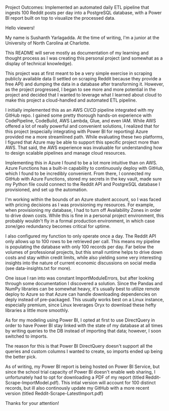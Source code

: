 Project Outcomes:
    Implemented an automated daily ETL pipeline that ingests 100 Reddit posts per day into a PostgreSQL database, with a Power BI report built on top to visualize the processed data.


Hello viewers!

My name is Sushanth Yarlagadda. At the time of writing, I'm a junior at the University of North Carolina at Charlotte.

This README will serve mostly as documentation of my learning and thought process as I was creating this personal project (and somewhat as a display of technical knowledge).

This project was at first meant to be a very simple exercise in scraping publicly available data (I settled on scraping Reddit because they provide a free API) and dumping the data in a database after transforming it. However, as the project progressed, I began to see more and more potential in the project and decided that I wanted to leverage what I learned about cloud to make this project a cloud-handled and automated ETL pipeline.

I initially implemented this as an AWS CI/CD pipeline integrated with my GitHub repo. I gained some pretty thorough hands-on experience with CodePipeline, CodeBuild, AWS Lambda, Glue, and even IAM. While AWS offered a lot of really powerful and convenient solutions, I realized that for this project (especially integrating with Power BI for reporting) Azure provided me a more streamlined path. While evaluating these two platforms, I figured that Azure may be able to support this specific project more than AWS. That said, the AWS experience was invaluable for understanding how to design scalable pipelines and manage cloud resources.

Implementing this in Azure I found to be a lot more intuitive than on AWS. Azure Functions has a built-in capability to continuously deploy with GitHub, which I found to be incredibly convenient. From there, I connected my GitHub with Azure Functions, stored my secrets in the key vault, made sure my Python file could connect to the Reddit API and PostgreSQL database I provisioned, and set up the automation.

I'm working within the bounds of an Azure student account, so I was faced with pricing decisions as I was provisioning my resources. For example, when provisioning my database, I had to turn off Availability Zones in order to drive down costs. While this is fine in a personal project environment, this probably wouldn't fly in a formal production environment, in which case zone/geo redundancy becomes critical for uptime.

I also configured my function to only operate once a day. The Reddit API only allows up to 100 rows to be retrieved per call. This means my pipeline is populating the database with only 100 records per day. Far below the volumes of professional projects, but this small runtime helps to drive down costs and stay within credit limits, while also yielding some very interesting insights into the nature of current economic discussions on social media (see data-insights.txt for more).

One issue I ran into was constant ImportModuleErrors, but after looking through some documentation I discovered a solution. Since the Pandas and NumPy libraries can be somewhat heavy, it's usually best to utilize remote deploy to Azure so that Azure can handle downloading dependencies on deply instead of pre-packaged. This usually works best on a Linux instance, especially premium, since Linux leverages Oryx to download these hefty libraries a little more smoothly.

As for my modeling using Power BI, I opted at first to use DirectQuery in order to have Power BI stay linked with the state of my database at all times by writing queries to the DB instead of importing that data; however, I soon switched to imports.

The reason for this is that Power BI DirectQuery doesn't support all the queries and custom columns I wanted to create, so imports ended up being the better pick.

As of writing, my Power BI report is being hosted on Power BI Service, but since the school trial capacity of Power BI doesn't enable web sharing, I unfortunately had to opt for downloading a PDF of my report (titled Reddit-Scrape-ImportModel.pdf). This intial version will account for 100 distinct records, but ill also continously update my GitHub with a more recent version (titled Reddit-Scrape-LatestImport.pdf)

Thanks for your attention!